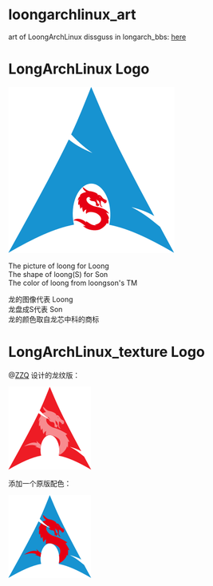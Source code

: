 # loongarchlinux_art
art of LoongArchLinux
dissguss in longarch_bbs: [here](https://bbs.loongarch.org/d/257-loongarchlinuxlogo)

# LongArchLinux Logo
![loongarch_logo.svg](loongarch_logo.svg)  


The picture of loong for Loong  
The shape of loong(S) for Son  
The color of loong from loongson's TM

龙的图像代表 Loong  
龙盘成S代表 Son  
龙的颜色取自龙芯中科的商标

# LongArchLinux_texture Logo
@[ZZQ](https://bbs.loongarch.org/u/430) 设计的龙纹版：

![loongarch_logo.svg](loongarchlinux_loongtxture_red.png)

添加一个原版配色：

![loongarch_logo.svg](loongarchlinux_loongtxture_bule_red.png)


